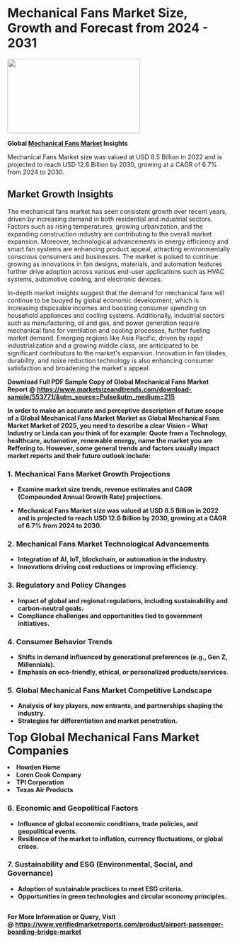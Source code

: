 <H1>Mechanical Fans Market Size, Growth and Forecast from 2024 - 2031</H1><img class="aligncenter size-medium wp-image-584254" src="https://thirdeyenews.in/wp-content/uploads/2024/09/Global-Market-Research-300x168.jpeg" alt="" width="300" height="168" /><p><strong>Global&nbsp;<a href="https://www.marketsizeandtrends.com/download-sample/553771/&amp;utm_source=Pulse&amp;utm_medium=215">Mechanical Fans Market</a> Insights</strong></p><p>Mechanical Fans Market size was valued at USD 8.5 Billion in 2022 and is projected to reach USD 12.6 Billion by 2030, growing at a CAGR of 6.7% from 2024 to 2030.</p><p><h2>Market Growth Insights</h2> <p>The mechanical fans market has seen consistent growth over recent years, driven by increasing demand in both residential and industrial sectors. Factors such as rising temperatures, growing urbanization, and the expanding construction industry are contributing to the overall market expansion. Moreover, technological advancements in energy efficiency and smart fan systems are enhancing product appeal, attracting environmentally conscious consumers and businesses. The market is poised to continue growing as innovations in fan designs, materials, and automation features further drive adoption across various end-user applications such as HVAC systems, automotive cooling, and electronic devices.</p> <p><strong></strong></p> <p>In-depth market insights suggest that the demand for mechanical fans will continue to be buoyed by global economic development, which is increasing disposable incomes and boosting consumer spending on household appliances and cooling systems. Additionally, industrial sectors such as manufacturing, oil and gas, and power generation require mechanical fans for ventilation and cooling processes, further fueling market demand. Emerging regions like Asia Pacific, driven by rapid industrialization and a growing middle class, are anticipated to be significant contributors to the market's expansion. Innovation in fan blades, durability, and noise reduction technology is also enhancing consumer satisfaction and broadening the market's appeal.</p> <p><strong></p><p><span class=""><strong>Download Full PDF Sample Copy of Global Mechanical Fans Market Report</strong> @ <a href="https://www.marketsizeandtrends.com/download-sample/553771/&amp;utm_source=Pulse&amp;utm_medium=215" target="_blank">https://www.marketsizeandtrends.com/download-sample/553771/&amp;utm_source=Pulse&amp;utm_medium=215</a></span></p><p>In order to make an accurate and perceptive description of future scope of a Global&nbsp;Mechanical Fans Market Market as Global&nbsp;Mechanical Fans Market Market of 2025, you need to describe a clear Vision &ndash; What Industry or Linda can you think of for example: Quote from a Technology, healthcare, automotive, renewable energy, name the market you are Reffering to. However, some general trends and factors usually impact market reports and their future outlook include:</p><h3>1.&nbsp;<strong>Mechanical Fans Market Growth Projections</strong></h3><ul><li>Examine market size trends, revenue estimates and CAGR (Compounded Annual Growth Rate) projections.</li><li><p>Mechanical Fans Market size was valued at USD 8.5 Billion in 2022 and is projected to reach USD 12.6 Billion by 2030, growing at a CAGR of 6.7% from 2024 to 2030.</p></li></ul><h3>2.&nbsp;<strong>Mechanical Fans Market Technological Advancements</strong></h3><ul><li>Integration of AI, IoT, blockchain, or automation in the industry.</li><li>Innovations driving cost reductions or improving efficiency.</li></ul><h3>3.&nbsp;<strong>Regulatory and Policy Changes</strong></h3><ul><li>Impact of global and regional regulations, including sustainability and carbon-neutral goals.</li><li>Compliance challenges and opportunities tied to government initiatives.</li></ul><h3>4.&nbsp;<strong>Consumer Behavior Trends</strong></h3><ul><li>Shifts in demand influenced by generational preferences (e.g., Gen Z, Millennials).</li><li>Emphasis on eco-friendly, ethical, or personalized products/services.</li></ul><h3>5.&nbsp;<strong>Global Mechanical Fans Market Competitive Landscape</strong></h3><ul><li>Analysis of key players, new entrants, and partnerships shaping the industry.</li><li>Strategies for differentiation and market penetration.</li></ul><p data-pm-slice="1 1 []"><span style="color: inherit; font-family: inherit; font-size: 25px;">Top Global Mechanical Fans Market Companies</span></p><div class="" data-test-id=""><p><li>Howden Home</li><li> Loren Cook Company</li><li> TPI Corporation</li><li> Texas Air Products</li></p></div><h3>6.&nbsp;<strong>Economic and Geopolitical Factors</strong></h3><ul><li>Influence of global economic conditions, trade policies, and geopolitical events.</li><li>Resilience of the market to inflation, currency fluctuations, or global crises.</li></ul><h3>7.&nbsp;<strong>Sustainability and ESG (Environmental, Social, and Governance)</strong></h3><ul><li>Adoption of sustainable practices to meet ESG criteria.</li><li>Opportunities in green technologies and circular economy principles.</li></ul><h2><strong style="font-size: 14px;">For More Information or Query, Visit @&nbsp;</strong><a style="background-color: #ffffff; font-size: 14px;" href="https://www.marketsizeandtrends.com/report/mechanical-fans-market/" target="_blank">https://www.verifiedmarketreports.com/product/airport-passenger-boarding-bridge-market</a></h2>
